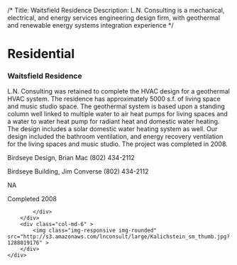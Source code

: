 /*
Title: Waitsfield Residence
Description: L.N. Consulting is a mechanical, electrical, and energy services engineering design firm, with geothermal and renewable energy systems integration experience
*/

# Residential

<div>
	<div class="row">
		<div class="col-md-6" >
			<div class="well" >
				<h3>Waitsfield Residence</h3>
				<p>
   
   L.N. Consulting was retained to complete the HVAC design for a geothermal HVAC system.  The residence has approximately 5000 s.f. of living space and music studio space.  The geothermal system is based upon a standing column well linked to multiple water to air heat pumps for living spaces and a water to water heat pump for radiant heat and domestic water heating.  The design includes a solar domestic water heating system as well.  Our design included the bathroom ventilation, and energy recovery ventilation for the living spaces and music studio.  The project was completed in 2008.
</p>
				<p></p>
				<p></p>
				<p>Birdseye Design, Brian Mac (802) 434-2112</p>
				<p>Birdseye Building, Jim Converse (802) 434-2112</p>
				<p>NA</p>
				<p>Completed 2008</p>
				<p></p>
				
			</div>
		</div>
		<div class="col-md-6" >
			<img class="img-responsive img-rounded" src="http://s3.amazonaws.com/lnconsult/large/Kalichstein_sm_thumb.jpg?1288019176" >
		</div>
	</div>
</div>